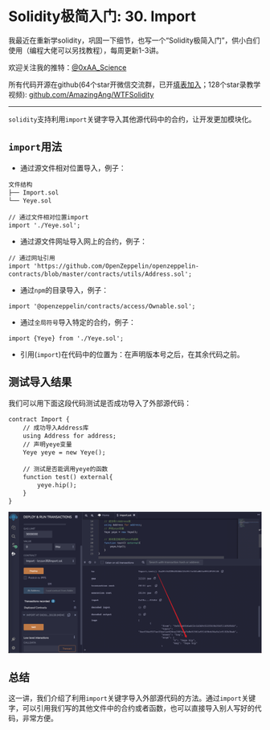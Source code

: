 # Solidity极简入门: 30. Import

我最近在重新学solidity，巩固一下细节，也写一个“Solidity极简入门”，供小白们使用（编程大佬可以另找教程），每周更新1-3讲。

欢迎关注我的推特：[@0xAA_Science](https://twitter.com/0xAA_Science)

所有代码开源在github(64个star开微信交流群，已开[填表加入](https://docs.google.com/forms/d/e/1FAIpQLSe4KGT8Sh6sJ7hedQRuIYirOoZK_85miz3dw7vA1-YjodgJ-A/viewform)；128个star录教学视频): [github.com/AmazingAng/WTFSolidity](https://github.com/AmazingAng/WTFSolidity)

-----

`solidity`支持利用`import`关键字导入其他源代码中的合约，让开发更加模块化。

## `import`用法

- 通过源文件相对位置导入，例子：

```
文件结构
├── Import.sol
└── Yeye.sol

// 通过文件相对位置import
import './Yeye.sol';
```

- 通过源文件网址导入网上的合约，例子：
```
// 通过网址引用
import 'https://github.com/OpenZeppelin/openzeppelin-contracts/blob/master/contracts/utils/Address.sol';
```

- 通过`npm`的目录导入，例子：
```solidity
import '@openzeppelin/contracts/access/Ownable.sol';
```

- 通过`全局符号`导入特定的合约，例子：
```solidity
import {Yeye} from './Yeye.sol';
```

- 引用(`import`)在代码中的位置为：在声明版本号之后，在其余代码之前。

## 测试导入结果

我们可以用下面这段代码测试是否成功导入了外部源代码：
```solidity
contract Import {
    // 成功导入Address库
    using Address for address;
    // 声明yeye变量
    Yeye yeye = new Yeye();

    // 测试是否能调用yeye的函数
    function test() external{
        yeye.hip();
    }
}
```

![result](./img/30_1.png)

## 总结
这一讲，我们介绍了利用`import`关键字导入外部源代码的方法。通过`import`关键字，可以引用我们写的其他文件中的合约或者函数，也可以直接导入别人写好的代码，非常方便。
